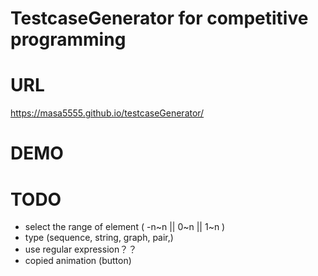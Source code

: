 # TestcaseGenerator for competitive programming
# URL
https://masa5555.github.io/testcaseGenerator/
# DEMO
# TODO
- select the range of element ( -n~n || 0~n || 1~n )
- type (sequence, string, graph, pair,)
- use regular expression？？
- copied animation (button)
